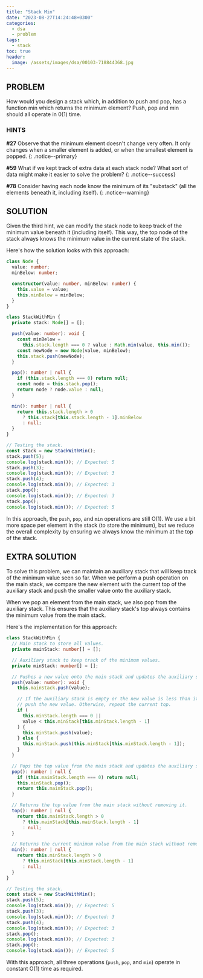 ```yaml
---
title: "Stack Min"
date: "2023-08-27T14:24:48+0300"
categories:
  - dsa
  - problem
tags:
  - stack
toc: true
header:
  image: /assets/images/dsa/00103-718844368.jpg
---
```


## PROBLEM

How would you design a stack which, in addition to push and pop, has a function min which returns the minimum element? Push, pop and min should all operate in 0(1) time.

### HINTS

**#27** Observe that the minimum element doesn't change very often. It only changes when a  smaller element is added, or when the smallest element is popped.
{: .notice--primary}

**#59** What if we kept track of extra data at each stack node? What sort of data might make it easier to solve the problem?
{: .notice--success}

**#78** Consider having each node know the minimum of its "substack" (all the elements beneath it, including itself).
{: .notice--warning}

## SOLUTION

Given the third hint, we can modify the stack node to keep track of the minimum value beneath it (including itself). This way, the top node of the stack always knows the minimum value in the current state of the stack. 

Here's how the solution looks with this approach:

```typescript
class Node {
  value: number;
  minBelow: number;

  constructor(value: number, minBelow: number) {
    this.value = value;
    this.minBelow = minBelow;
  }
}

class StackWithMin {
  private stack: Node[] = [];

  push(value: number): void {
    const minBelow =
      this.stack.length === 0 ? value : Math.min(value, this.min());
    const newNode = new Node(value, minBelow);
    this.stack.push(newNode);
  }

  pop(): number | null {
    if (this.stack.length === 0) return null;
    const node = this.stack.pop();
    return node ? node.value : null;
  }

  min(): number | null {
    return this.stack.length > 0
      ? this.stack[this.stack.length - 1].minBelow
      : null;
  }
}

// Testing the stack.
const stack = new StackWithMin();
stack.push(5);
console.log(stack.min()); // Expected: 5
stack.push(3);
console.log(stack.min()); // Expected: 3
stack.push(4);
console.log(stack.min()); // Expected: 3
stack.pop();
console.log(stack.min()); // Expected: 3
stack.pop();
console.log(stack.min()); // Expected: 5
```

In this approach, the `push`, `pop`, and `min` operations are still O(1). We use a bit more space per element in the stack (to store the minimum), but we reduce the overall complexity by ensuring we always know the minimum at the top of the stack.

## EXTRA SOLUTION

To solve this problem, we can maintain an auxiliary stack that will keep track of the minimum value seen so far. When we perform a push operation on the main stack, we compare the new element with the current top of the auxiliary stack and push the smaller value onto the auxiliary stack.

When we pop an element from the main stack, we also pop from the auxiliary stack. This ensures that the auxiliary stack's top always contains the minimum value from the main stack.

Here's the implementation for this approach:

```typescript
class StackWithMin {
  // Main stack to store all values.
  private mainStack: number[] = [];

  // Auxiliary stack to keep track of the minimum values.
  private minStack: number[] = [];

  // Pushes a new value onto the main stack and updates the auxiliary stack.
  push(value: number): void {
    this.mainStack.push(value);

    // If the auxiliary stack is empty or the new value is less than its top,
    // push the new value. Otherwise, repeat the current top.
    if (
      this.minStack.length === 0 ||
      value < this.minStack[this.minStack.length - 1]
    ) {
      this.minStack.push(value);
    } else {
      this.minStack.push(this.minStack[this.minStack.length - 1]);
    }
  }

  // Pops the top value from the main stack and updates the auxiliary stack.
  pop(): number | null {
    if (this.mainStack.length === 0) return null;
    this.minStack.pop();
    return this.mainStack.pop();
  }

  // Returns the top value from the main stack without removing it.
  top(): number | null {
    return this.mainStack.length > 0
      ? this.mainStack[this.mainStack.length - 1]
      : null;
  }

  // Returns the current minimum value from the main stack without removing it.
  min(): number | null {
    return this.minStack.length > 0
      ? this.minStack[this.minStack.length - 1]
      : null;
  }
}

// Testing the stack.
const stack = new StackWithMin();
stack.push(5);
console.log(stack.min()); // Expected: 5
stack.push(3);
console.log(stack.min()); // Expected: 3
stack.push(4);
console.log(stack.min()); // Expected: 3
stack.pop();
console.log(stack.min()); // Expected: 3
stack.pop();
console.log(stack.min()); // Expected: 5
```

With this approach, all three operations (`push`, `pop`, and `min`) operate in constant O(1) time as required.
